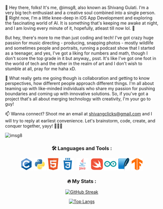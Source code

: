 👋 Hey there, folks! It's me, @imsg8, also known as Shivang Gulati. I'm a very big tech enthusiast and a creative soul combined into a single person. 🚀 Right now, I'm a little knee-deep in iOS App Development and exploring the fascinating world of AI. It is something that's keeping me awake at night, and I am loving every minute of it, hopefully, atleast till now lol. 👀

But hey, there's more to me than just coding and tech! I've got crazy huge passion for music directing - producing, snapping photos - mostly wildlife and sometimes people and portraits, running a podcast show that I started as a teenager, and yes, I've got a liking for numbers and math, though I don't score the top grade in it but anyway,, psst. It's like I've got one foot in the world of tech and the other in the realm of art and I don't wish to stumble at all, pray for me haha xD.

💞️ What really gets me going though is collaboration and getting to know perspectives, how different people approach different things. I'm all about teaming up with like-minded individuals who share my passion for pushing boundaries and coming up with innovative solutions. So, if you've got a project that's all about merging technology with creativity, I'm your go to guy!

📫 Wanna connect? Shoot me an email at shivangclicks@gmail.com and I will try to reply at earliest convenience. Let's brainstorm, code, create, and conquer together, yayy! 🚀🎶✨

<!---
imsg8/imsg8 is a ✨ special ✨ repository because its `README.md` (this file) appears on your GitHub profile.
You can click the Preview link to take a look at your changes.
--->
<center>

<p align="left"> <img src="https://komarev.com/ghpvc/?username=imsg8&label=Profile%20views&color=0e75b6&style=flat" alt="imsg8" /> </p>

### :hammer_and_wrench: Languages and Tools :
<div>
  <img src="https://github.com/devicons/devicon/blob/master/icons/c/c-original.svg" title="C" alt="C" width="40" height="40"/>
  <img src="https://github.com/devicons/devicon/blob/master/icons/python/python-original.svg" title="Python" alt="Python" width="40" height="40"/>
  <img src="https://github.com/devicons/devicon/blob/master/icons/html5/html5-original.svg" title="HTML5" alt="HTML" width="40" height="40"/>&nbsp;
  <img src="https://github.com/devicons/devicon/blob/master/icons/css3/css3-plain-wordmark.svg" title="CSS3" alt="CSS" width="40" height="40"/>&nbsp;
  <img src="https://github.com/devicons/devicon/blob/master/icons/java/java-original-wordmark.svg" title="Java" alt="Java" width="40" height="40"/>&nbsp;
  <img src="https://github.com/devicons/devicon/blob/master/icons/swift/swift-original.svg" title="Swift" alt="Swift" width="40" height="40"/>
  <img src="https://github.com/devicons/devicon/blob/master/icons/arduino/arduino-original.svg" title="Arduino" alt="Arduino" width="40" height="40"/>
  <img src="https://github.com/devicons/devicon/blob/master/icons/sqlite/sqlite-original.svg" title="SQL" alt="SQL" width="40" height="40"/>
  <img src="https://github.com/devicons/devicon/blob/master/icons/tensorflow/tensorflow-original.svg" title="Tensorflow" alt="Tensorflow" width="40" height="40"/>
</div>

### :fire: My Stats :
[![GitHub Streak](http://github-readme-streak-stats.herokuapp.com?user=imsg8&theme=dracula&date_format=j%20M%5B%20Y%5D&mode=weekly)](https://git.io/streak-stats)

[![Top Langs](https://github-readme-stats.vercel.app/api/top-langs/?username=imsg8&layout=compact&theme=vision-friendly-dark&card_width=500)](https://github.com/anuraghazra/github-readme-stats)

</center>
